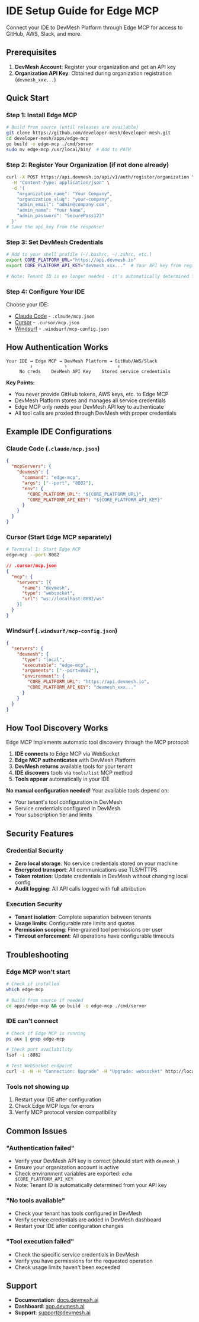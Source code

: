 # IDE Setup Guide for Edge MCP

Connect your IDE to DevMesh Platform through Edge MCP for access to GitHub, AWS, Slack, and more.

## Prerequisites

1. **DevMesh Account**: Register your organization and get an API key
2. **Organization API Key**: Obtained during organization registration (`devmesh_xxx...`)

## Quick Start

### Step 1: Install Edge MCP

```bash
# Build from source (until releases are available)
git clone https://github.com/developer-mesh/developer-mesh.git
cd developer-mesh/apps/edge-mcp
go build -o edge-mcp ./cmd/server
sudo mv edge-mcp /usr/local/bin/  # Add to PATH
```

### Step 2: Register Your Organization (if not done already)

```bash
curl -X POST https://api.devmesh.io/api/v1/auth/register/organization \
  -H "Content-Type: application/json" \
  -d '{
    "organization_name": "Your Company",
    "organization_slug": "your-company",
    "admin_email": "admin@company.com",
    "admin_name": "Your Name",
    "admin_password": "SecurePass123"
  }'
# Save the api_key from the response!
```

### Step 3: Set DevMesh Credentials

```bash
# Add to your shell profile (~/.bashrc, ~/.zshrc, etc.)
export CORE_PLATFORM_URL="https://api.devmesh.io"
export CORE_PLATFORM_API_KEY="devmesh_xxx..."  # Your API key from registration

# Note: Tenant ID is no longer needed - it's automatically determined from your API key
```

### Step 4: Configure Your IDE

Choose your IDE:
- [Claude Code](./claude-code.md) - `.claude/mcp.json`
- [Cursor](./cursor.md) - `.cursor/mcp.json`
- [Windsurf](./windsurf.md) - `.windsurf/mcp-config.json`

## How Authentication Works

```
Your IDE → Edge MCP → DevMesh Platform → GitHub/AWS/Slack
         ↑            ↑                   ↑
     No creds    DevMesh API Key    Stored service credentials
```

**Key Points:**
- You never provide GitHub tokens, AWS keys, etc. to Edge MCP
- DevMesh Platform stores and manages all service credentials
- Edge MCP only needs your DevMesh API key to authenticate
- All tool calls are proxied through DevMesh with proper credentials

## Example IDE Configurations

### Claude Code (`.claude/mcp.json`)
```json
{
  "mcpServers": {
    "devmesh": {
      "command": "edge-mcp",
      "args": ["--port", "8082"],
      "env": {
        "CORE_PLATFORM_URL": "${CORE_PLATFORM_URL}",
        "CORE_PLATFORM_API_KEY": "${CORE_PLATFORM_API_KEY}"
      }
    }
  }
}
```

### Cursor (Start Edge MCP separately)
```bash
# Terminal 1: Start Edge MCP
edge-mcp --port 8082
```

```json
// .cursor/mcp.json
{
  "mcp": {
    "servers": [{
      "name": "devmesh",
      "type": "websocket",
      "url": "ws://localhost:8082/ws"
    }]
  }
}
```

### Windsurf (`.windsurf/mcp-config.json`)
```json
{
  "servers": {
    "devmesh": {
      "type": "local",
      "executable": "edge-mcp",
      "arguments": ["--port=8082"],
      "environment": {
        "CORE_PLATFORM_URL": "https://api.devmesh.io",
        "CORE_PLATFORM_API_KEY": "devmesh_xxx..."
      }
    }
  }
}
```

## How Tool Discovery Works

Edge MCP implements automatic tool discovery through the MCP protocol:

1. **IDE connects** to Edge MCP via WebSocket
2. **Edge MCP authenticates** with DevMesh Platform
3. **DevMesh returns** available tools for your tenant
4. **IDE discovers** tools via `tools/list` MCP method
5. **Tools appear** automatically in your IDE

**No manual configuration needed!** Your available tools depend on:
- Your tenant's tool configuration in DevMesh
- Service credentials configured in DevMesh
- Your subscription tier and limits

## Security Features

### Credential Security
- **Zero local storage**: No service credentials stored on your machine
- **Encrypted transport**: All communications use TLS/HTTPS
- **Token rotation**: Update credentials in DevMesh without changing local config
- **Audit logging**: All API calls logged with full attribution

### Execution Security
- **Tenant isolation**: Complete separation between tenants
- **Usage limits**: Configurable rate limits and quotas
- **Permission scoping**: Fine-grained tool permissions per user
- **Timeout enforcement**: All operations have configurable timeouts

## Troubleshooting

### Edge MCP won't start
```bash
# Check if installed
which edge-mcp

# Build from source if needed
cd apps/edge-mcp && go build -o edge-mcp ./cmd/server
```

### IDE can't connect
```bash
# Check if Edge MCP is running
ps aux | grep edge-mcp

# Check port availability
lsof -i :8082

# Test WebSocket endpoint
curl -i -N -H "Connection: Upgrade" -H "Upgrade: websocket" http://localhost:8082/ws
```

### Tools not showing up
1. Restart your IDE after configuration
2. Check Edge MCP logs for errors
3. Verify MCP protocol version compatibility

## Common Issues

### "Authentication failed"
- Verify your DevMesh API key is correct (should start with `devmesh_`)
- Ensure your organization account is active
- Check environment variables are exported: `echo $CORE_PLATFORM_API_KEY`
- Note: Tenant ID is automatically determined from your API key

### "No tools available"
- Check your tenant has tools configured in DevMesh
- Verify service credentials are added in DevMesh dashboard
- Restart your IDE after configuration changes

### "Tool execution failed"
- Check the specific service credentials in DevMesh
- Verify you have permissions for the requested operation
- Check usage limits haven't been exceeded

## Support

- **Documentation**: [docs.devmesh.ai](https://docs.devmesh.ai)
- **Dashboard**: [app.devmesh.ai](https://app.devmesh.ai)
- **Support**: support@devmesh.ai